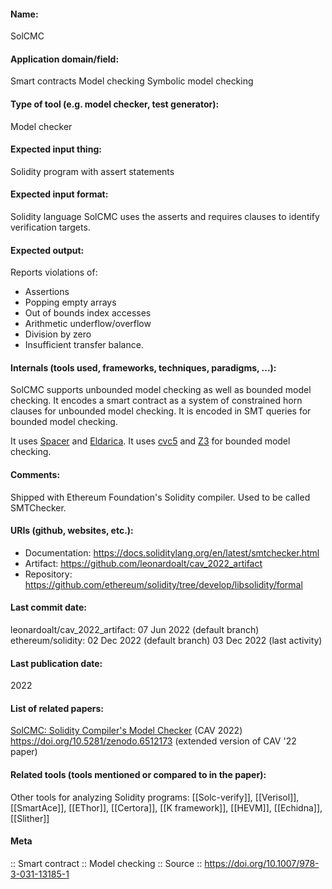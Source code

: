 #### Name:
SolCMC

#### Application domain/field:
Smart contracts
Model checking
Symbolic model checking

#### Type of tool (e.g. model checker, test generator):
Model checker

#### Expected input thing:
Solidity program with assert statements

#### Expected input format:
Solidity language
SolCMC uses the asserts and requires clauses to identify verification targets.

#### Expected output:
Reports violations of:
- Assertions
- Popping empty arrays
- Out of bounds index accesses
- Arithmetic underflow/overflow
- Division by zero
- Insufficient transfer balance.

#### Internals (tools used, frameworks, techniques, paradigms, ...):
SolCMC supports unbounded model checking as well as bounded model checking.
It encodes a smart contract as a system of constrained horn clauses for unbounded model checking. It is encoded in SMT queries for bounded model checking.

It uses [Spacer](../../Tools/Solvers/Spacer.md) and [Eldarica](Eldarica).
It uses [cvc5](../../Tools/Solvers/SMT/cvc5.md) and [Z3](../../Tools/Solvers/SMT/Z3.md) for bounded model checking.

#### Comments:
Shipped with Ethereum Foundation's Solidity compiler. Used to be called SMTChecker.

#### URIs (github, websites, etc.):
- Documentation: https://docs.soliditylang.org/en/latest/smtchecker.html
- Artifact: https://github.com/leonardoalt/cav_2022_artifact
- Repository: https://github.com/ethereum/solidity/tree/develop/libsolidity/formal

#### Last commit date:
leonardoalt/cav_2022_artifact: 07 Jun 2022 (default branch)
ethereum/solidity: 02 Dec 2022 (default branch)
03 Dec 2022 (last activity)

#### Last publication date:
2022

#### List of related papers:
[SolCMC: Solidity Compiler's Model Checker](https://doi.org/10.1007/978-3-031-13185-1) (CAV 2022)
https://doi.org/10.5281/zenodo.6512173 (extended version of CAV '22 paper)

#### Related tools (tools mentioned or compared to in the paper):
Other tools for analyzing Solidity programs: [[Solc-verify]], [[Verisol]], [[SmartAce]], [[EThor]], [[Certora]], [[K framework]], [[HEVM]], [[Echidna]], [[Slither]]

#### Meta
:: Smart contract
:: Model checking
:: Source :: https://doi.org/10.1007/978-3-031-13185-1
